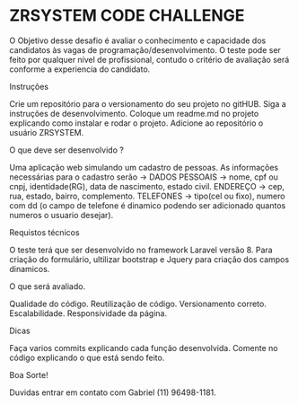 # ZRSYSTEM CODE CHALLENGE

O Objetivo desse desafio é avaliar o conhecimento e capacidade dos candidatos às vagas de programação/desenvolvimento. O teste pode ser feito por qualquer nível de profissional, contudo o critério de avaliação será conforme a experiencia do candidato.

Instruções

Crie um repositório para o versionamento do seu projeto no gitHUB. Siga a instruções de desenvolvimento. Coloque um readme.md no projeto explicando como instalar e rodar o projeto. Adicione ao repositório o usuário ZRSYSTEM.

O que deve ser desenvolvido ?

Uma aplicação web simulando um cadastro de pessoas. As informações necessárias para o cadastro serão -> DADOS PESSOAIS -> nome, cpf ou cnpj, identidade(RG), data de nascimento, estado civil. ENDEREÇO -> cep, rua, estado, bairro, complemento. TELEFONES -> tipo(cel ou fixo), numero com dd (o campo de telefone é dinamico podendo ser adicionado quantos numeros o usuario desejar).


Requistos técnicos

O teste terá que ser desenvolvido no framework Laravel versão 8. Para criação do formulário, ultilizar bootstrap e Jquery para criação dos campos dinamicos.

O que será avaliado.

Qualidade do código. Reutilização de código. Versionamento correto. Escalabilidade. Responsividade da página.

Dicas

Faça varios commits explicando cada função desenvolvida. Comente no código explicando o que está sendo feito.

Boa Sorte!

Duvidas entrar em contato com Gabriel (11) 96498-1181.
